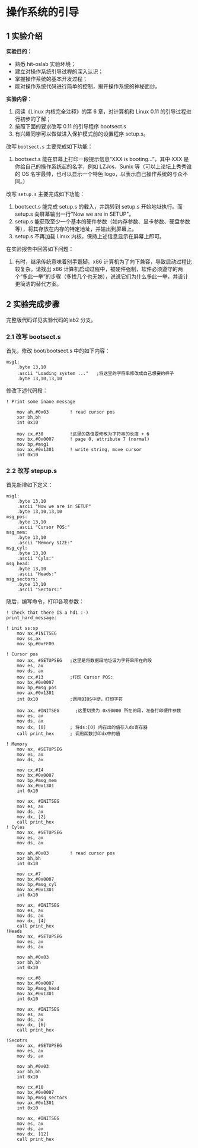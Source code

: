 # 操作系统的引导

## 1 实验介绍

**实验目的：**

- 熟悉 hit-oslab 实验环境；
- 建立对操作系统引导过程的深入认识；
- 掌握操作系统的基本开发过程；
- 能对操作系统代码进行简单的控制，揭开操作系统的神秘面纱。





**实验内容：**

1. 阅读《Linux 内核完全注释》的第 6 章，对计算机和 Linux 0.11 的引导过程进行初步的了解；
2. 按照下面的要求改写 0.11 的引导程序 bootsect.s
3. 有兴趣同学可以做做进入保护模式前的设置程序 setup.s。

改写 `bootsect.s` 主要完成如下功能：

1. bootsect.s 能在屏幕上打印一段提示信息“XXX is booting...”，其中 XXX 是你给自己的操作系统起的名字，例如 LZJos、Sunix 等（可以上论坛上秀秀谁的 OS 名字最帅，也可以显示一个特色 logo，以表示自己操作系统的与众不同。）

改写 `setup.s` 主要完成如下功能：

1. bootsect.s 能完成 setup.s 的载入，并跳转到 setup.s 开始地址执行。而 setup.s 向屏幕输出一行"Now we are in SETUP"。
2. setup.s 能获取至少一个基本的硬件参数（如内存参数、显卡参数、硬盘参数等），将其存放在内存的特定地址，并输出到屏幕上。
3. setup.s 不再加载 Linux 内核，保持上述信息显示在屏幕上即可。





在实验报告中回答如下问题：

1. 有时，继承传统意味着别手蹩脚。x86 计算机为了向下兼容，导致启动过程比较复杂。请找出 x86 计算机启动过程中，被硬件强制，软件必须遵守的两个“多此一举”的步骤（多找几个也无妨），说说它们为什么多此一举，并设计更简洁的替代方案。




## 2 实验完成步骤

完整版代码详见实验代码的lab2 分支。

### 2.1 改写 bootsect.s

首先，修改 boot/bootsect.s 中的如下内容：

```assembly
msg1:
    .byte 13,10
    .ascii "Loading system ..."   ;将这里的字符串修改成自己想要的样子
    .byte 13,10,13,10
```



修改下述代码段：

```assembly
! Print some inane message

	mov	ah,#0x03		! read cursor pos
	xor	bh,bh
	int	0x10
	
	mov	cx,#30			!这里的数值要修改为字符串的长度 + 6
	mov	bx,#0x0007		! page 0, attribute 7 (normal)
	mov	bp,#msg1
	mov	ax,#0x1301		! write string, move cursor
	int	0x10
```



### 2.2 改写 stepup.s



首先新增如下定义：

```assembly
msg1:
	.byte 13,10
	.ascii "Now we are in SETUP"
	.byte 13,10,13,10
msg_pos:
    .byte 13,10
    .ascii "Cursor POS:"
msg_mem:
    .byte 13,10
    .ascii "Memory SIZE:"
msg_cyl:
    .byte 13,10
    .ascii "Cyls:"
msg_head:
    .byte 13,10
    .ascii "Heads:"
msg_sectors:
    .byte 13,10
    .ascii "Sectors:"
```

随后，编写命令，打印各项参数：

```assembly
! Check that there IS a hd1 :-)
print_hard_message:

! init ss:sp
    mov ax,#INITSEG
    mov ss,ax
    mov sp,#0xFF00

! Cursor pos
    mov ax, #SETUPSEG	;这里是将数据段地址设为字符串所在的段
    mov es, ax
    mov ds, ax
	mov	cx,#13			;打印 Cursor POS:
	mov	bx,#0x0007	
	mov	bp,#msg_pos
	mov	ax,#0x1301
	int	0x10			;调用BIOS中断，打印字符

    mov ax, #INITSEG	  ;这里切换为 0x90000 所在的段，准备打印硬件参数
    mov es, ax
    mov ds, ax
    mov dx, [0]			; 将ds:[0] 内存出的值存入dx寄存器
    call print_hex		; 调用函数打印dx中的值

! Memory
    mov ax, #SETUPSEG
    mov es, ax
    mov ds, ax

	mov	cx,#14
	mov	bx,#0x0007	
	mov	bp,#msg_mem
	mov	ax,#0x1301
	int	0x10

    mov ax, #INITSEG
    mov es, ax
    mov ds, ax
    mov dx, [2]
    call print_hex
! Cyles
    mov ax, #SETUPSEG
    mov es, ax
    mov ds, ax

	mov	ah,#0x03		! read cursor pos
	xor	bh,bh
	int	0x10

	mov	cx,#7
	mov	bx,#0x0007	
	mov	bp,#msg_cyl
	mov	ax,#0x1301
	int	0x10

    mov ax, #INITSEG
    mov es, ax
    mov ds, ax
    mov dx, [4]
    call print_hex
!Heads
    mov ax, #SETUPSEG
    mov es, ax
    mov ds, ax	

    mov	ah,#0x03
	xor	bh,bh
	int	0x10

	mov	cx,#8
	mov	bx,#0x0007	
	mov	bp,#msg_head
	mov	ax,#0x1301
	int	0x10

    mov ax, #INITSEG
    mov es, ax
    mov ds, ax
    mov dx, [6]
    call print_hex

!Secotrs
    mov ax, #SETUPSEG
    mov es, ax
    mov ds, ax

    mov	ah,#0x03
	xor	bh,bh
	int	0x10

	mov	cx,#10
	mov	bx,#0x0007	
	mov	bp,#msg_sectors
	mov	ax,#0x1301
	int	0x10

    mov ax, #INITSEG
    mov es, ax
    mov ds, ax
    mov dx, [12]
    call print_hex
```



